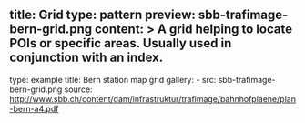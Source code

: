 title: Grid
type: pattern
preview: sbb-trafimage-bern-grid.png
content: >
    A grid helping to locate POIs or specific areas. Usually used in conjunction with an index.
---
type: example
title: Bern station map grid
gallery:
    - src: sbb-trafimage-bern-grid.png
      source: http://www.sbb.ch/content/dam/infrastruktur/trafimage/bahnhofplaene/plan-bern-a4.pdf

    
